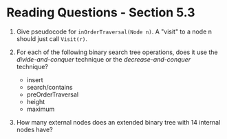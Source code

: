 # Reading Questions - Section 5.3

1. Give pseudocode for `inOrderTraversal(Node n)`. A "visit" to a node n should just call `Visit(r)`.


2. For each of the following binary search tree operations, does it use the *divide-and-conquer* technique or the *decrease-and-conquer* technique? 
    - insert
    - search/contains
    - preOrderTraversal 
    - height 
    - maximum


3. How many external nodes does an extended binary tree with 14 internal nodes have?


